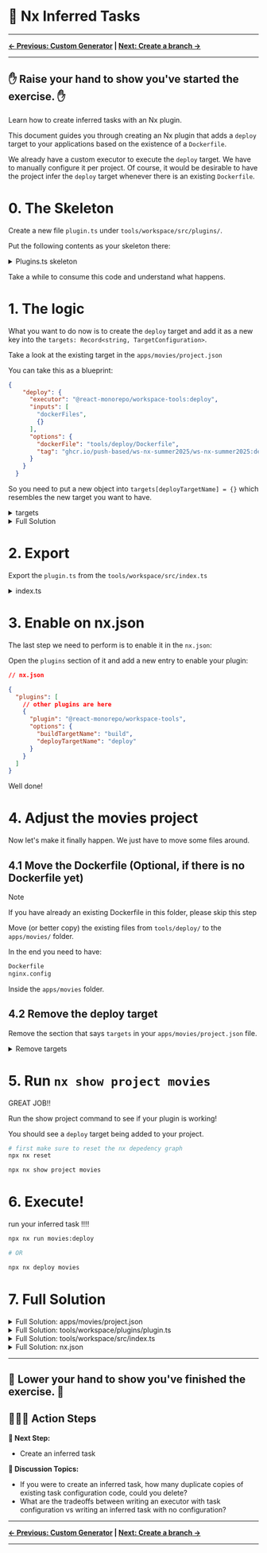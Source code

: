 # 📖 Nx Inferred Tasks

---

**[← Previous: Custom Generator](./09-custom-generator.md) | [Next: Create a branch →](./11-create-a-branch.md)**

---

✋ Raise your hand to show you've started the exercise. ✋
---

Learn how to create inferred tasks with an Nx plugin.

This document guides you through creating an Nx plugin that adds a `deploy` target to your
applications based on the existence of a `Dockerfile`.

We already have a custom executor to execute the `deploy` target. We have to manually configure it per project. 
Of course, it would be desirable to have the project infer the `deploy` target whenever there is an existing `Dockerfile`.

# 0. The Skeleton

Create a new file `plugin.ts` under `tools/workspace/src/plugins/`.

Put the following contents as your skeleton there:

<details>
  <summary>Plugins.ts skeleton</summary>

```ts
import {
  CreateNodesV2,
  createNodesFromFiles,
  joinPathFragments,
  readJsonFile,
  ProjectConfiguration,
  logger,
  TargetConfiguration,
} from '@nx/devkit';

import { basename, dirname } from 'node:path';

export interface DeployPluginOptions {
  buildTargetName: string;
  deployTargetName: string;
  organizationName: string;
  repositoryName: string;
}

function normalizeOptions(
  options: Partial<DeployPluginOptions> = {}
): DeployPluginOptions {
  return {
    deployTargetName: options.deployTargetName ?? 'deploy',
    buildTargetName: options.buildTargetName ?? 'build',
    organizationName: options.organizationName ?? 'push-based',
    repositoryName: options.repositoryName ?? 'ws-nx-summer2025',
  };
}

export const createNodesV2: CreateNodesV2<Partial<DeployPluginOptions>> = [
  '**/Dockerfile',
  async (dockerFiles, options, context) => {
    try {
      return await createNodesFromFiles(
        (dockerFilePath, options, context) => {
          const projectRoot = dirname(dockerFilePath);
          const opts = normalizeOptions(options ?? {});

          const projectPath = joinPathFragments(
            context.workspaceRoot,
            projectRoot,
            'project.json'
          );
          const {
            buildTargetName,
            deployTargetName,
            organizationName,
            repositoryName,
          } = opts;

          const projectConfiguration = readJsonFile(
            projectPath
          ) as ProjectConfiguration;
          const projectName =
            projectConfiguration.name ?? basename(projectRoot);

          const targets: Record<string, TargetConfiguration> = {};
          // 👇️👇️👇️👇️👇️👇️👇️
          // your code goes here
          
          return {
            projects: {
              [projectRoot]: {
                root: projectRoot,
                projectType: 'application',
                targets,
              },
            },
          };
        },
        dockerFiles,
        options,
        context
      );
    } catch (e) {
      logger.error(e);
    }
  },
];

```

</details>

Take a while to consume this code and understand what happens.

# 1. The logic

What you want to do now is to create the `deploy` target and add it as a new key into the `targets: Record<string, TargetConfiguration>`.

Take a look at the existing target in the `apps/movies/project.json`

You can take this as a blueprint:

```json
{
    "deploy": {
      "executor": "@react-monorepo/workspace-tools:deploy",
      "inputs": [
        "dockerFiles",
        {}
      ],
      "options": {
        "dockerFile": "tools/deploy/Dockerfile",
        "tag": "ghcr.io/push-based/ws-nx-summer2025/ws-nx-summer2025:dev"
      }
    }
  }
```

So you need to put a new object into `targets[deployTargetName] = {}` which resembles the new target
you want to have.

<details>
  <summary>targets</summary>

```ts

targets[deployTargetName] = {
  executor: '@react-monorepo/workspace-tools:deploy',
  options: {
    dockerFilePath,
    tag: `ghcr.io/${organizationName}/${repositoryName}/${projectName}:dev`,
  },
  cache: true,
  dependsOn: [buildTargetName],
  inputs: [
    dockerFilePath,
    {
      dependentTasksOutputFiles: '**/dist/**/*',
      transitive: true,
    },
  ],
};

```

</details>


<details>
  <summary>Full Solution</summary>

```ts
// tools/workspace/src/plugins/plugin.ts

import {
  CreateNodesV2,
  createNodesFromFiles,
  joinPathFragments,
  readJsonFile,
  ProjectConfiguration,
  logger,
  TargetConfiguration,
} from '@nx/devkit';

import { basename, dirname } from 'node:path';

export interface DeployPluginOptions {
  buildTargetName: string;
  deployTargetName: string;
  organizationName: string;
  repositoryName: string;
}

function normalizeOptions(
  options: Partial<DeployPluginOptions> = {}
): DeployPluginOptions {
  return {
    deployTargetName: options.deployTargetName ?? 'deploy',
    buildTargetName: options.buildTargetName ?? 'build',
    organizationName: options.organizationName ?? 'push-based',
    repositoryName: options.repositoryName ?? 'ws-nx-summer2025',
  };
}

export const createNodesV2: CreateNodesV2<Partial<DeployPluginOptions>> = [
  '**/Dockerfile',
  async (dockerFiles, options, context) => {
    try {
      return await createNodesFromFiles(
        (dockerFilePath, options, context) => {
          const projectRoot = dirname(dockerFilePath);
          const opts = normalizeOptions(options ?? {});

          const projectPath = joinPathFragments(
            context.workspaceRoot,
            projectRoot,
            'project.json'
          );
          const {
            buildTargetName,
            deployTargetName,
            organizationName,
            repositoryName,
          } = opts;

          const projectConfiguration = readJsonFile(
            projectPath
          ) as ProjectConfiguration;
          const projectName =
            projectConfiguration.name ?? basename(projectRoot);

          const targets: Record<string, TargetConfiguration> = {};
          // 👇️👇️👇️👇️👇️👇️👇️
          // your code goes here

          targets[deployTargetName] = {
            executor: '@react-monorepo/workspace-tools:deploy',
            options: {
              dockerFilePath,
              tag: `ghcr.io/${organizationName}/${repositoryName}/${projectName}:dev`,
            },
            cache: true,
            dependsOn: [buildTargetName],
            inputs: [
              dockerFilePath,
              {
                dependentTasksOutputFiles: '**/dist/**/*',
                transitive: true,
              },
            ],
          };

          return {
            projects: {
              [projectRoot]: {
                root: projectRoot,
                projectType: 'application',
                targets,
              },
            },
          };
        },
        dockerFiles,
        options,
        context
      );
    } catch (e) {
      logger.error(e);
    }
  },
];

```

</details>

# 2. Export

Export the `plugin.ts` from the `tools/workspace/src/index.ts`


<details>
  <summary>index.ts</summary>

```ts

// src/tools/workspace/src/index.ts

export * from './plugins/plugin';


```

</details>

# 3. Enable on nx.json

The last step we need to perform is to enable it in the `nx.json`:

Open the `plugins` section of it and add a new entry to enable your plugin:

```json
// nx.json

{
  "plugins": [
    // other plugins are here
    {
      "plugin": "@react-monorepo/workspace-tools",
      "options": {
        "buildTargetName": "build",
        "deployTargetName": "deploy"
      }
    }
  ]
}
```

Well done!

# 4. Adjust the movies project

Now let's make it finally happen. We just have to move some files around.

## 4.1 Move the Dockerfile (Optional, if there is no Dockerfile yet)

> [!NOTE]
> If you have already an existing Dockerfile in this folder, please skip this step

Move (or better copy) the existing files from `tools/deploy/` to the `apps/movies/` folder.

In the end you need to have:

```bash
Dockerfile
nginx.config
```

Inside the `apps/movies` folder. 

## 4.2 Remove the deploy target

Remove the section that says `targets` in your `apps/movies/project.json` file.

<details>
  <summary>Remove targets</summary>

```json

{
  "/// targets": {
    "deploy": {
      "executor": "@react-monorepo/workspace-tools:deploy",
      "options": {
        "dockerFile": "tools/deploy/Dockerfile",
        "tag": "ghcr.io/push-based/ws-nx-summer2025/ws-nx-summer2025:dev"
      }
    }
  }
}

```

</details>

# 5. Run `nx show project movies`

GREAT JOB!!

Run the show project command to see if your plugin is working!

You should see a `deploy` target being added to your project.

```bash
# first make sure to reset the nx depedency graph
npx nx reset

npx nx show project movies
```

# 6. Execute!

run your inferred task !!!!

```bash
npx nx run movies:deploy

# OR

npx nx deploy movies
```

# 7. Full Solution

<details>
  <summary>Full Solution: apps/movies/project.json</summary>

```json

{
  "name": "movies",
  "$schema": "../../node_modules/nx/schemas/project-schema.json",
  "sourceRoot": "apps/movies/src",
  "projectType": "application",
  "tags": ["scope:movies"],
  "targets": {}
}


```

</details>

<details>
  <summary>Full Solution: tools/workspace/plugins/plugin.ts</summary>

```ts

import {
  CreateNodesV2,
  createNodesFromFiles,
  joinPathFragments,
  readJsonFile,
  ProjectConfiguration,
  logger,
  TargetConfiguration,
} from '@nx/devkit';

import { basename, dirname } from 'node:path';

export interface DeployPluginOptions {
  buildTargetName: string;
  deployTargetName: string;
  organizationName: string;
  repositoryName: string;
}

function normalizeOptions(
  options: Partial<DeployPluginOptions> = {}
): DeployPluginOptions {
  return {
    deployTargetName: options.deployTargetName ?? 'deploy',
    buildTargetName: options.buildTargetName ?? 'build',
    organizationName: options.organizationName ?? 'push-based',
    repositoryName: options.repositoryName ?? 'ws-nx-summer2025',
  };
}

export const createNodesV2: CreateNodesV2<Partial<DeployPluginOptions>> = [
  '**/Dockerfile',
  async (dockerFiles, options, context) => {
    try {
      return await createNodesFromFiles(
        (dockerFilePath, options, context) => {
          const projectRoot = dirname(dockerFilePath);
          const opts = normalizeOptions(options ?? {});

          const projectPath = joinPathFragments(
            context.workspaceRoot,
            projectRoot,
            'project.json'
          );
          const {
            buildTargetName,
            deployTargetName,
            organizationName,
            repositoryName,
          } = opts;

          const projectConfiguration = readJsonFile(
            projectPath
          ) as ProjectConfiguration;
          const projectName =
            projectConfiguration.name ?? basename(projectRoot);

          const targets: Record<string, TargetConfiguration> = {};
          // 👇️👇️👇️👇️👇️👇️👇️
          // your code goes here

          targets[deployTargetName] = {
            executor: '@react-monorepo/workspace-tools:deploy',
            options: {
              dockerFilePath,
              tag: `ghcr.io/${organizationName}/${repositoryName}/${projectName}:dev`,
            },
            cache: true,
            dependsOn: [buildTargetName],
            inputs: [
              dockerFilePath,
              {
                dependentTasksOutputFiles: '**/dist/**/*',
                transitive: true,
              },
            ],
          };

          return {
            projects: {
              [projectRoot]: {
                root: projectRoot,
                projectType: 'application',
                targets,
              },
            },
          };
        },
        dockerFiles,
        options,
        context
      );
    } catch (e) {
      logger.error(e);
    }
  },
];

```

</details>

<details>
  <summary>Full Solution: tools/workspace/src/index.ts</summary>

```ts

export * from './plugins/plugin';

```

</details>

<details>
  <summary>Full Solution: nx.json</summary>

```json

{
  "$schema": "./node_modules/nx/schemas/nx-schema.json",
  "defaultBase": "origin/main",
  "namedInputs": {
    "default": ["{projectRoot}/**/*", "sharedGlobals"],
    "production": [
      "default",
      "!{projectRoot}/**/?(*.)+(spec|test).[jt]s?(x)?(.snap)",
      "!{projectRoot}/tsconfig.spec.json",
      "!{projectRoot}/.eslintrc.json",
      "!{projectRoot}/eslint.config.js",
      "!{projectRoot}/jest.config.[jt]s",
      "!{projectRoot}/src/test-setup.[jt]s",
      "!{projectRoot}/test-setup.[jt]s"
    ],
    "sharedGlobals": []
  },
  "plugins": [
    // we added this section 🚨
    {
      "plugin": "@react-monorepo/workspace-tools",
      "options": {
        "buildTargetName": "build",
        "deployTargetName": "deploy"
      }
    },
    {
      "plugin": "@nx/vite/plugin",
      "options": {
        "buildTargetName": "build",
        "testTargetName": "test",
        "serveTargetName": "serve",
        "previewTargetName": "preview",
        "serveStaticTargetName": "serve-static"
      }
    },
    {
      "plugin": "@nx/eslint/plugin",
      "options": {
        "targetName": "lint"
      }
    },
    {
      "plugin": "@nx/playwright/plugin",
      "options": {
        "targetName": "e2e"
      }
    },
    {
      "plugin": "@nx/jest/plugin",
      "options": {
        "targetName": "test"
      }
    },
    {
      "plugin": "@nx/react/router-plugin",
      "options": {
        "buildTargetName": "build",
        "devTargetName": "dev",
        "startTargetName": "start",
        "watchDepsTargetName": "watch-deps",
        "buildDepsTargetName": "build-deps",
        "typecheckTargetName": "typecheck"
      }
    }
  ],
  "targetDefaults": {
    "build": {
      "cache": true
    },
    "test": {
      "cache": true
    },
    "lint": {
      "cache": true
    },
    "e2e-ci--**/**": {
      "dependsOn": ["^build"]
    },
    "@nx/js:tsc": {
      "cache": true,
      "dependsOn": ["^build"],
      "inputs": ["production", "^production"]
    }
  },
  "generators": {
    "@nx/react": {
      "application": {
        "babel": true,
        "style": "scss",
        "linter": "eslint",
        "bundler": "vite"
      },
      "component": {
        "style": "scss"
      },
      "library": {
        "style": "scss",
        "linter": "eslint",
        "bundler": "none",
        "component": false,
        "unitTestRunner": "jest"
      }
    }
  },
  "nxCloudId": "682dcf0e246aae99cbac4e14"
}


```

</details>

---
👏 Lower your hand to show you've finished the exercise. 👏
---

## 🏃‍♂️‍➡️ Action Steps

**👟 Next Step:**
- Create an inferred task

**🧠 Discussion Topics:**
- If you were to create an inferred task, how many duplicate copies of existing task configuration code, could you delete?
- What are the tradeoffs between writing an executor with task configuration vs writing an inferred task with no configuration?

---

**[← Previous: Custom Generator](./09-custom-generator.md) | [Next: Create a branch →](./11-create-a-branch.md)**

---
